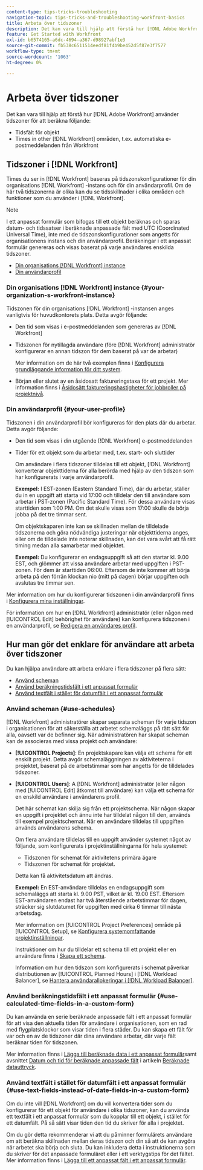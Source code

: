 ```yaml
---
content-type: tips-tricks-troubleshooting
navigation-topic: tips-tricks-and-troubleshooting-workfront-basics
title: Arbeta över tidszoner
description: Det kan vara till hjälp att förstå hur [!DNL Adobe Workfront] använder tidszoner för att beräkna följande - EDIT ME.
feature: Get Started with Workfront
exl-id: b6574165-a6dc-4694-a367-d98927abf1e3
source-git-commit: fb538c6511514eedf81f4b9be452d5f87e3f7577
workflow-type: tm+mt
source-wordcount: '1063'
ht-degree: 0%

---
```


# Arbeta över tidszoner

Det kan vara till hjälp att förstå hur [!DNL Adobe Workfront] använder tidszoner för att beräkna följande:

* Tidsfält för objekt
* Times in other [!DNL Workfront] områden, t.ex. automatiska e-postmeddelanden från Workfront

## Tidszoner i [!DNL Workfront]

Times du ser in [!DNL Workfront] baseras på tidszonskonfigurationer för din organisations [!DNL Workfront] -instans och för din användarprofil. Om de här två tidszonerna är olika kan du se tidsskillnader i olika områden och funktioner som du använder i [!DNL Workfront].

>[!NOTE]
>
><div class="preview">I ett anpassat formulär som bifogas till ett objekt beräknas och sparas datum- och tidssatser i beräknade anpassade fält med UTC (Coordinated Universal Time), inte med de tidszonskonfigurationer som angetts för organisationens instans och din användarprofil. Beräkningar i ett anpassat formulär genereras och visas baserat på varje användares enskilda tidszoner.</div>




* [Din organisations [!DNL Workfront] instance](#your-organization-s-workfront-instance)
* [Din användarprofil](#your-user-profile)

### Din organisations [!DNL Workfront] instance {#your-organization-s-workfront-instance}

Tidszonen för din organisations [!DNL Workfront] -instansen anges vanligtvis för huvudkontorets plats. Detta avgör följande:

* Den tid som visas i e-postmeddelanden som genereras av [!DNL Workfront]
* Tidszonen för nytillagda användare (före [!DNL Workfront] administratör konfigurerar en annan tidszon för dem baserat på var de arbetar)

   Mer information om de här två exemplen finns i [Konfigurera grundläggande information för ditt system](../../administration-and-setup/get-started-wf-administration/configure-basic-info.md).

* Början eller slutet av en åsidosatt faktureringstaxa för ett projekt. Mer information finns i [Åsidosätt faktureringshastigheter för jobbroller på projektnivå](../../manage-work/projects/project-finances/override-job-role-billing-rates-at-the-project-level.md).

### Din användarprofil {#your-user-profile}

Tidszonen i din användarprofil bör konfigureras för den plats där du arbetar. Detta avgör följande:

* Den tid som visas i din utgående [!DNL Workfront] e-postmeddelanden
* Tider för ett objekt som du arbetar med, t.ex. start- och sluttider

   Om användare i flera tidszoner tilldelas till ett objekt, [!DNL Workfront] konverterar objekttiderna för alla berörda med hjälp av den tidszon som har konfigurerats i varje användarprofil.

   **Exempel:** I EST-zonen (Eastern Standard Time), där du arbetar, ställer du in en uppgift att starta vid 17:00 och tilldelar den till användare som arbetar i PST-zonen (Pacific Standard Time). För dessa användare visas starttiden som 1:00 PM. Om det skulle visas som 17:00 skulle de börja jobba på det tre timmar sent.

   Om objektskaparen inte kan se skillnaden mellan de tilldelade tidszonerna och göra nödvändiga justeringar när objekttiderna anges, eller om de tilldelade inte noterar skillnaden, kan det vara svårt att få rätt timing medan alla samarbetar med objektet.

   **Exempel:** Du konfigurerar en endagsuppgift så att den startar kl. 9.00 EST, och glömmer att vissa användare arbetar med uppgiften i PST-zonen. För dem är starttiden 06:00. Eftersom de inte kommer att börja arbeta på den förrän klockan nio (mitt på dagen) börjar uppgiften och avslutas tre timmar sen.

Mer information om hur du konfigurerar tidszonen i din användarprofil finns i [Konfigurera mina inställningar](../../workfront-basics/manage-your-account-and-profile/configuring-your-user-profile/configure-my-settings.md).

För information om hur en [!DNL Workfront] administratör (eller någon med [!UICONTROL Edit] behörighet för användare) kan konfigurera tidszonen i en användarprofil, se [Redigera en användares profil](../../administration-and-setup/add-users/create-and-manage-users/edit-a-users-profile.md).

## Hur man gör det enklare för användare att arbeta över tidszoner

Du kan hjälpa användare att arbeta enklare i flera tidszoner på flera sätt:

* [Använd scheman](#use-schedules)
* [Använd beräkningstidsfält i ett anpassat formulär](#use-calculated-time-fields-in-a-custom-form)
* [Använd textfält i stället för datumfält i ett anpassat formulär](#use-text-fields-instead-of-date-fields-in-a-custom-form)

### Använd scheman {#use-schedules}

[!DNL Workfront] administratörer skapar separata scheman för varje tidszon i organisationen för att säkerställa att arbetet schemaläggs på rätt sätt för alla, oavsett var de befinner sig. När administratören har skapat scheman kan de associeras med vissa projekt och användare:

* **[!UICONTROL Projects]**: En projektskapare kan välja ett schema för ett enskilt projekt. Detta avgör schemaläggningen av aktiviteterna i projektet, baserat på de arbetstimmar som har angetts för de tilldelades tidszoner.
* **[!UICONTROL Users]**: A [!DNL Workfront] administratör (eller någon med [!UICONTROL Edit] åtkomst till användare) kan välja ett schema för en enskild användare i användarens profil.

   Det här schemat kan skilja sig från ett projektschema. När någon skapar en uppgift i projektet och ännu inte har tilldelat någon till den, används till exempel projektschemat. När en användare tilldelas till uppgiften används användarens schema.

   Om flera användare tilldelas till en uppgift använder systemet något av följande, som konfigurerats i projektinställningarna för hela systemet:

   * Tidszonen för schemat för aktivitetens primära ägare
   * Tidszonen för schemat för projektet.

   Detta kan få aktivitetsdatum att ändras.

   **Exempel:** En EST-användare tilldelas en endagsuppgift som schemaläggs att starta kl. 9.00 PST, vilket är kl. 19.00 EST. Eftersom EST-användaren endast har två återstående arbetstimmar för dagen, sträcker sig slutdatumet för uppgiften med cirka 6 timmar till nästa arbetsdag.

   Mer information om [!UICONTROL Project Preferences] område på [!UICONTROL Setup], se [Konfigurera systemomfattande projektinställningar](../../administration-and-setup/set-up-workfront/configure-system-defaults/set-project-preferences.md).

   Instruktioner om hur du tilldelar ett schema till ett projekt eller en användare finns i [Skapa ett schema](../../administration-and-setup/set-up-workfront/configure-timesheets-schedules/create-schedules.md).

   Information om hur den tidszon som konfigurerats i schemat påverkar distributionen av [!UICONTROL Planned Hours] i [!DNL Workload Balancer], se [Hantera användarallokeringar i [!DNL Workload Balancer]](../../resource-mgmt/workload-balancer/manage-user-allocations-workload-balancer.md).


### Använd beräkningstidsfält i ett anpassat formulär {#use-calculated-time-fields-in-a-custom-form}

Du kan använda en serie beräknade anpassade fält i ett anpassat formulär för att visa den aktuella tiden för användare i organisationen, som en rad med flygplatsklockor som visar tiden i flera städer. Du kan skapa ett fält för var och en av de tidszoner där dina användare arbetar, där varje fält beräknar tiden för tidszonen.

Mer information finns i [Lägga till beräknade data i ett anpassat formulär](../../administration-and-setup/customize-workfront/create-manage-custom-forms/add-calculated-data-to-custom-form.md)samt avsnittet [Datum och tid för beräknade anpassade fält](../../reports-and-dashboards/reports/calc-cstm-data-reports/calculated-data-expressions.md#date) i artikeln [Beräknade datauttryck](../../reports-and-dashboards/reports/calc-cstm-data-reports/calculated-data-expressions.md).

### Använd textfält i stället för datumfält i ett anpassat formulär {#use-text-fields-instead-of-date-fields-in-a-custom-form}

Om du inte vill [!DNL Workfront] om du vill konvertera tider som du konfigurerar för ett objekt för användare i olika tidszoner, kan du använda ett textfält i ett anpassat formulär som du kopplar till ett objekt, i stället för ett datumfält. På så sätt visar tiden den tid du skriver för alla i projektet.

Om du gör detta rekommenderar vi att du påminner formulärets användare om att beräkna skillnaden mellan deras tidszon och din så att de kan avgöra när arbetet ska börja och sluta. Du kan inkludera detta i instruktionerna som du skriver för det anpassade formuläret eller i ett verktygstips för det fältet. Mer information finns i [Lägga till ett anpassat fält i ett anpassat formulär](../../administration-and-setup/customize-workfront/create-manage-custom-forms/add-a-custom-field-to-a-custom-form.md).
